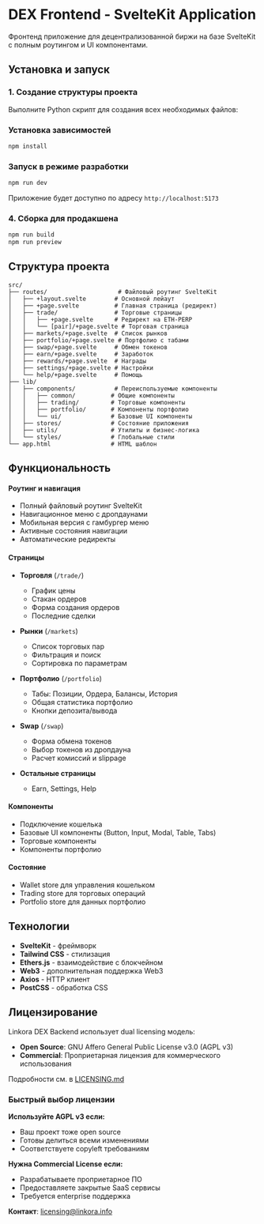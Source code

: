 # DEX Frontend - SvelteKit Application

Фронтенд приложение для децентрализованной биржи на базе SvelteKit с полным роутингом и UI компонентами.

## Установка и запуск

### 1. Создание структуры проекта

Выполните Python скрипт для создания всех необходимых файлов:



### Установка зависимостей

```bash
npm install
```

### Запуск в режиме разработки

```bash
npm run dev
```

Приложение будет доступно по адресу `http://localhost:5173`

### 4. Сборка для продакшена

```bash
npm run build
npm run preview
```

## Структура проекта

```
src/
├── routes/                    # Файловый роутинг SvelteKit
│   ├── +layout.svelte        # Основной лейаут
│   ├── +page.svelte          # Главная страница (редирект)
│   ├── trade/                # Торговые страницы
│   │   ├── +page.svelte      # Редирект на ETH-PERP
│   │   └── [pair]/+page.svelte # Торговая страница
│   ├── markets/+page.svelte  # Список рынков
│   ├── portfolio/+page.svelte # Портфолио с табами
│   ├── swap/+page.svelte     # Обмен токенов
│   ├── earn/+page.svelte     # Заработок
│   ├── rewards/+page.svelte  # Награды
│   ├── settings/+page.svelte # Настройки
│   └── help/+page.svelte     # Помощь
├── lib/
│   ├── components/           # Переиспользуемые компоненты
│   │   ├── common/          # Общие компоненты
│   │   ├── trading/         # Торговые компоненты
│   │   ├── portfolio/       # Компоненты портфолио
│   │   └── ui/              # Базовые UI компоненты
│   ├── stores/              # Состояние приложения
│   ├── utils/               # Утилиты и бизнес-логика
│   └── styles/              # Глобальные стили
└── app.html                 # HTML шаблон
```

## Функциональность


#### Роутинг и навигация
- Полный файловый роутинг SvelteKit
- Навигационное меню с дропдаунами
- Мобильная версия с гамбургер меню
- Активные состояния навигации
- Автоматические редиректы

#### Страницы
- **Торговля** (`/trade/`)
  - График цены
  - Стакан ордеров
  - Форма создания ордеров
  - Последние сделки
  
- **Рынки** (`/markets`)
  - Список торговых пар
  - Фильтрация и поиск
  - Сортировка по параметрам

- **Портфолио** (`/portfolio`)
  - Табы: Позиции, Ордера, Балансы, История
  - Общая статистика портфолио
  - Кнопки депозита/вывода

- **Swap** (`/swap`)
  - Форма обмена токенов
  - Выбор токенов из дропдауна
  - Расчет комиссий и slippage

- **Остальные страницы**
  - Earn, Settings, Help

#### Компоненты
- Подключение кошелька
- Базовые UI компоненты (Button, Input, Modal, Table, Tabs)
- Торговые компоненты
- Компоненты портфолио

#### Состояние
- Wallet store для управления кошельком
- Trading store для торговых операций
- Portfolio store для данных портфолио


## Технологии

- **SvelteKit** - фреймворк
- **Tailwind CSS** - стилизация
- **Ethers.js** - взаимодействие с блокчейном
- **Web3** - дополнительная поддержка Web3
- **Axios** - HTTP клиент
- **PostCSS** - обработка CSS



## Лицензирование

Linkora DEX Backend использует dual licensing модель:

- **Open Source**: GNU Affero General Public License v3.0 (AGPL v3)
- **Commercial**: Проприетарная лицензия для коммерческого использования

Подробности см. в [LICENSING.md](./LICENSING.md)

### Быстрый выбор лицензии

**Используйте AGPL v3 если:**
- Ваш проект тоже open source
- Готовы делиться всеми изменениями
- Соответствуете copyleft требованиям

**Нужна Commercial License если:**
- Разрабатываете проприетарное ПО
- Предоставляете закрытые SaaS сервисы
- Требуется enterprise поддержка

**Контакт**: licensing@linkora.info
